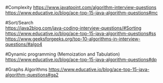 #Complexity	
https://www.javatpoint.com/algorithm-interview-questions 
https://www.educative.io/blog/ace-top-15-java-algorithm-questions#mc

#Sort/Search	
https://java2blog.com/java-coding-interview-questions/#Sorting  
https://www.educative.io/blog/ace-top-15-java-algorithm-questions#ss
https://www.geeksforgeeks.org/top-10-algorithms-in-interview-questions/#algo4

#Dynamic programming (Memoization and Tabulation)	
https://www.educative.io/blog/ace-top-15-java-algorithm-questions#dp 

#Graphs Algorithms	https://www.educative.io/blog/ace-top-15-java-algorithm-questions#ga2
